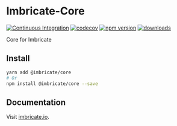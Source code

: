 # Imbricate-Core

[![Continuous Integration](https://github.com/Imbricate/Imbricate-Core/actions/workflows/ci.yml/badge.svg)](https://github.com/Imbricate/Imbricate-Core/actions/workflows/ci.yml)
[![codecov](https://codecov.io/gh/Imbricate/Imbricate-Core/branch/master/graph/badge.svg)](https://codecov.io/gh/Imbricate/Imbricate-Core)
[![npm version](https://badge.fury.io/js/%40imbricate%2Fcore.svg)](https://badge.fury.io/js/%40imbricate%2Fcore)
[![downloads](https://img.shields.io/npm/dm/@imbricate/core.svg)](https://www.npmjs.com/package/@imbricate/core)

Core for Imbricate

## Install

```sh
yarn add @imbricate/core
# Or
npm install @imbricate/core --save
```

## Documentation

Visit [imbricate.io](https://imbricate.io/).
